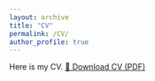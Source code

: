 ```yaml
---
layout: archive
title: "CV"
permalink: /CV/
author_profile: true
---
```


Here is my CV.
<a href="https://c19940.github.io/hechang.github.io/files/CV.pdf" class="btn btn--primary" target="_blank">📄 Download CV (PDF)</a>
